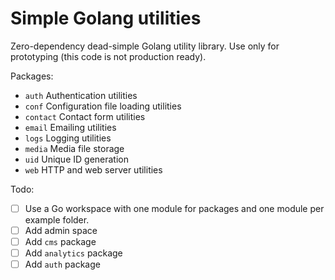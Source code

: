 # Simple Golang utilities

Zero-dependency dead-simple Golang utility library.
Use only for prototyping (this code is not production ready).

Packages:
- `auth` Authentication utilities
- `conf` Configuration file loading utilities
- `contact` Contact form utilities
- `email` Emailing utilities
- `logs` Logging utilities
- `media` Media file storage
- `uid` Unique ID generation
- `web` HTTP and web server utilities

Todo:
- [ ] Use a Go workspace with one module for packages and one module per example folder.
- [ ] Add admin space
- [ ] Add `cms` package
- [ ] Add `analytics` package
- [ ] Add `auth` package